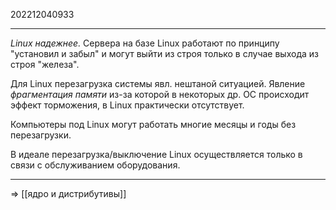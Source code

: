 202212040933
***
*Linux надежнее.*
Сервера на базе Linux работают по принципу "установил и забыл" и могут выйти из строя только в случае выхода из строя "железа".

Для Linux перезагрузка системы явл. нештаной ситуацией.
Явление *фрагментация памяти* из-за которой в некоторых др. ОС происходит эффект торможения, в Linux практически отсутствует.

Компьютеры под Linux могут работать многие месяцы и годы без перезагрузки.

В идеале перезагрузка/выключение Linux осуществляется только в связи с обслуживанием оборудования.
***
=> [[ядро и дистрибутивы]]